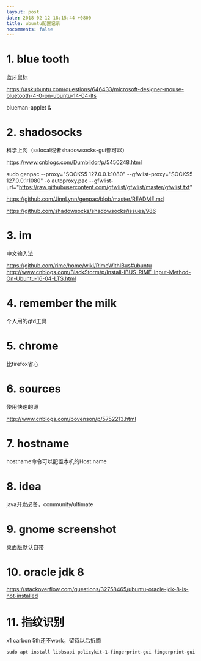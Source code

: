 ```yaml
---
layout: post
date: 2018-02-12 18:15:44 +0800
title: ubuntu配置记录
nocomments: false
---
```


# 1. blue tooth

蓝牙鼠标

https://askubuntu.com/questions/646433/microsoft-designer-mouse-bluetooth-4-0-on-ubuntu-14-04-lts

blueman-applet &


# 2. shadosocks

科学上网（sslocal或者shadowsocks-gui都可以）

https://www.cnblogs.com/Dumblidor/p/5450248.html

sudo genpac --proxy="SOCKS5 127.0.0.1:1080" --gfwlist-proxy="SOCKS5 127.0.0.1:1080" -o autoproxy.pac --gfwlist-url="https://raw.githubusercontent.com/gfwlist/gfwlist/master/gfwlist.txt"

https://github.com/JinnLynn/genpac/blob/master/README.md

https://github.com/shadowsocks/shadowsocks/issues/986

# 3. im

中文输入法

https://github.com/rime/home/wiki/RimeWithIBus#ubuntu
http://www.cnblogs.com/BlackStorm/p/Install-IBUS-RIME-Input-Method-On-Ubuntu-16-04-LTS.html

# 4. remember the milk

个人用的gtd工具

# 5. chrome

比firefox省心

# 6. sources

使用快速的源

http://www.cnblogs.com/bovenson/p/5752213.html

# 7. hostname

hostname命令可以配置本机的Host name

# 8. idea

java开发必备，community/ultimate

# 9. gnome screenshot

桌面版默认自带

# 10. oracle jdk 8

https://stackoverflow.com/questions/32758465/ubuntu-oracle-jdk-8-is-not-installed


# 11. 指纹识别

x1 carbon 5th还不work，留待以后折腾

```
sudo apt install libbsapi policykit-1-fingerprint-gui fingerprint-gui
```


